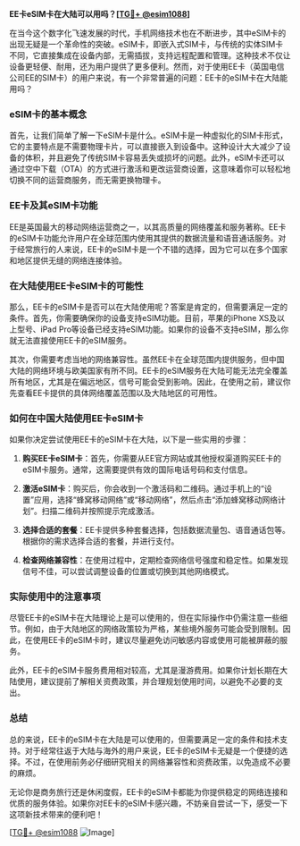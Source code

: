 **EE卡eSIM卡在大陆可以用吗？[[TG💪+ @esim1088](https://t.me/s/esim1088)]**

在当今这个数字化飞速发展的时代，手机网络技术也在不断进步，其中eSIM卡的出现无疑是一个革命性的突破。eSIM卡，即嵌入式SIM卡，与传统的实体SIM卡不同，它直接集成在设备内部，无需插拔，支持远程配置和管理。这种技术不仅让设备更轻便、耐用，还为用户提供了更多便利。然而，对于使用EE卡（英国电信公司EE的SIM卡）的用户来说，有一个非常普遍的问题：EE卡的eSIM卡在大陆能用吗？

### eSIM卡的基本概念

首先，让我们简单了解一下eSIM卡是什么。eSIM卡是一种虚拟化的SIM卡形式，它的主要特点是不需要物理卡片，可以直接嵌入到设备中。这种设计大大减少了设备的体积，并且避免了传统SIM卡容易丢失或损坏的问题。此外，eSIM卡还可以通过空中下载（OTA）的方式进行激活和更改运营商设置，这意味着你可以轻松地切换不同的运营商服务，而无需更换物理卡。

### EE卡及其eSIM卡功能

EE是英国最大的移动网络运营商之一，以其高质量的网络覆盖和服务著称。EE卡的eSIM卡功能允许用户在全球范围内使用其提供的数据流量和语音通话服务。对于经常旅行的人来说，EE卡的eSIM卡是一个不错的选择，因为它可以在多个国家和地区提供无缝的网络连接体验。

### 在大陆使用EE卡eSIM卡的可能性

那么，EE卡的eSIM卡是否可以在大陆使用呢？答案是肯定的，但需要满足一定的条件。首先，你需要确保你的设备支持eSIM功能。目前，苹果的iPhone XS及以上型号、iPad Pro等设备已经支持eSIM功能。如果你的设备不支持eSIM，那么你就无法直接使用EE卡的eSIM服务。

其次，你需要考虑当地的网络兼容性。虽然EE卡在全球范围内提供服务，但中国大陆的网络环境与欧美国家有所不同。EE卡的eSIM服务在大陆可能无法完全覆盖所有地区，尤其是在偏远地区，信号可能会受到影响。因此，在使用之前，建议你先查看EE卡提供的具体网络覆盖范围以及大陆地区的可用性。

### 如何在中国大陆使用EE卡eSIM卡

如果你决定尝试使用EE卡的eSIM卡在大陆，以下是一些实用的步骤：

1. **购买EE卡eSIM卡**：首先，你需要从EE官方网站或其他授权渠道购买EE卡的eSIM卡服务。通常，这需要提供有效的国际电话号码和支付信息。

2. **激活eSIM卡**：购买后，你会收到一个激活码和二维码。通过手机上的“设置”应用，选择“蜂窝移动网络”或“移动网络”，然后点击“添加蜂窝移动网络计划”。扫描二维码并按照提示完成激活。

3. **选择合适的套餐**：EE卡提供多种套餐选择，包括数据流量包、语音通话包等。根据你的需求选择合适的套餐，并进行支付。

4. **检查网络兼容性**：在使用过程中，定期检查网络信号强度和稳定性。如果发现信号不佳，可以尝试调整设备的位置或切换到其他网络模式。

### 实际使用中的注意事项

尽管EE卡的eSIM卡在大陆理论上是可以使用的，但在实际操作中仍需注意一些细节。例如，由于大陆地区的网络政策较为严格，某些境外服务可能会受到限制。因此，在使用EE卡的eSIM卡时，建议尽量避免访问敏感内容或使用可能被屏蔽的服务。

此外，EE卡的eSIM卡服务费用相对较高，尤其是漫游费用。如果你计划长期在大陆使用，建议提前了解相关资费政策，并合理规划使用时间，以避免不必要的支出。

### 总结

总的来说，EE卡的eSIM卡在大陆是可以使用的，但需要满足一定的条件和技术支持。对于经常往返于大陆与海外的用户来说，EE卡的eSIM卡无疑是一个便捷的选择。不过，在使用前务必仔细研究相关的网络兼容性和资费政策，以免造成不必要的麻烦。

无论你是商务旅行还是休闲度假，EE卡的eSIM卡都能为你提供稳定的网络连接和优质的服务体验。如果你对EE卡的eSIM卡感兴趣，不妨亲自尝试一下，感受一下这项新技术带来的便利吧！

[[TG💪+ @esim1088](https://t.me/s/esim1088) ![Image](https://i.postimg.cc/4NQfJmqS/Snipaste-2025-05-13-00-14-12.png)]